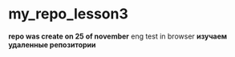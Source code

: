 # my_repo_lesson3

**repo was create on 25 of november**
eng test in browser
**изучаем удаленные репозитории**
